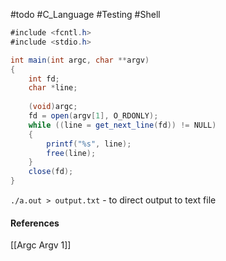 #todo #C_Language #Testing #Shell

```C#
#include <fcntl.h>
#include <stdio.h>

int main(int argc, char **argv)
{
	int fd;
	char *line;
	
	(void)argc;
	fd = open(argv[1], O_RDONLY);
	while ((line = get_next_line(fd)) != NULL)
	{
		printf("%s", line);
		free(line);
	}
	close(fd);
}
```

`./a.out > output.txt` - to direct output to text file

#### References
[[Argc Argv 1]]
